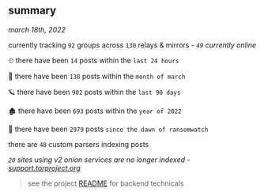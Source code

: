 
## summary
_march 18th, 2022_

currently tracking `92` groups across `130` relays & mirrors - _`49` currently online_

⏲ there have been `14` posts within the `last 24 hours`

🦈 there have been `138` posts within the `month of march`

🪐 there have been `902` posts within the `last 90 days`

🏚 there have been `693` posts within the `year of 2022`

🦕 there have been `2979` posts `since the dawn of ransomwatch`

there are `48` custom parsers indexing posts

_`20` sites using v2 onion services are no longer indexed - [support.torproject.org](https://support.torproject.org/onionservices/v2-deprecation/)_

> see the project [README](https://github.com/thetanz/ransomwatch#ransomwatch--) for backend technicals
